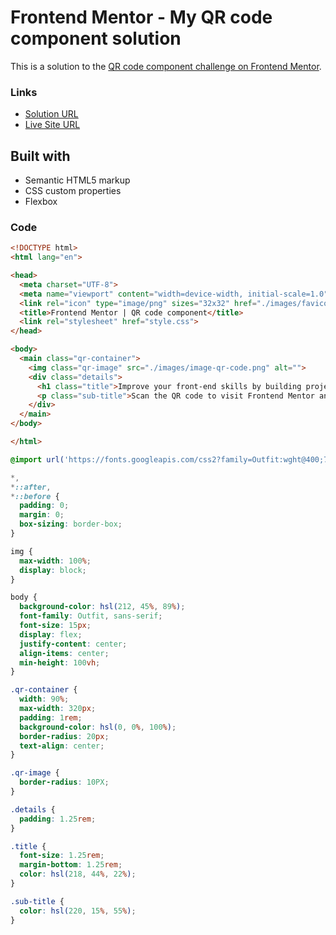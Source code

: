 # Frontend Mentor - My QR code component solution

This is a solution to the [QR code component challenge on Frontend Mentor](https://www.frontendmentor.io/challenges/qr-code-component-iux_sIO_H).

### Links

- [Solution URL](https://your-solution-url.com)
- [Live Site URL](https://your-live-site-url.com)


## Built with

- Semantic HTML5 markup
- CSS custom properties
- Flexbox


### Code

```html
<!DOCTYPE html>
<html lang="en">

<head>
  <meta charset="UTF-8">
  <meta name="viewport" content="width=device-width, initial-scale=1.0">
  <link rel="icon" type="image/png" sizes="32x32" href="./images/favicon-32x32.png">
  <title>Frontend Mentor | QR code component</title>
  <link rel="stylesheet" href="style.css">
</head>

<body>
  <main class="qr-container">
    <img class="qr-image" src="./images/image-qr-code.png" alt="">
    <div class="details">
      <h1 class="title">Improve your front-end skills by building projects</h1>
      <p class="sub-title">Scan the QR code to visit Frontend Mentor and take your coding skills to the next level</p>
    </div>
  </main>
</body>

</html>
```
```css
@import url('https://fonts.googleapis.com/css2?family=Outfit:wght@400;700&display=swap');

*,
*::after,
*::before {
  padding: 0;
  margin: 0;
  box-sizing: border-box;
}

img {
  max-width: 100%;
  display: block;
}

body {
  background-color: hsl(212, 45%, 89%);
  font-family: Outfit, sans-serif;
  font-size: 15px;
  display: flex;
  justify-content: center;
  align-items: center;
  min-height: 100vh;
}

.qr-container {
  width: 90%;
  max-width: 320px;
  padding: 1rem;
  background-color: hsl(0, 0%, 100%);
  border-radius: 20px;
  text-align: center;
}

.qr-image {
  border-radius: 10PX;
}

.details {
  padding: 1.25rem;
}

.title {
  font-size: 1.25rem;
  margin-bottom: 1.25rem;
  color: hsl(218, 44%, 22%);
}

.sub-title {
  color: hsl(220, 15%, 55%);
}
```
